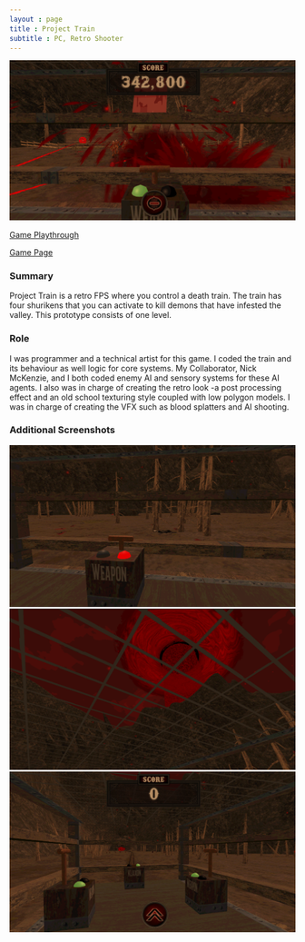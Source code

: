 ```yaml
--- 
layout : page
title : Project Train
subtitle : PC, Retro Shooter
---
```


![PT4](/assets/img/PT4.PNG)

[Game Playthrough](https://youtu.be/kQ6OapEtbas)

[Game Page](https://thomasporta.itch.io/project-train)

### Summary

Project Train is a retro FPS where you control a death train. The train has four shurikens that you can activate to kill demons that have
infested the valley. This prototype consists of one level.

### Role 

I was programmer and a technical artist for this game. I coded the train and its behaviour as well logic for core systems. My Collaborator, Nick McKenzie, and I both coded 
enemy AI and sensory systems for these AI agents. I also was in charge of creating the retro look -a post processing effect and an old school 
texturing style coupled with low polygon models. I was in charge of creating the VFX such as blood splatters and AI shooting.

### Additional Screenshots

![PT1](/assets/img/PT1.png)
![PT2](/assets/img/PT2.png)
![PT3](/assets/img/PT3.PNG)

